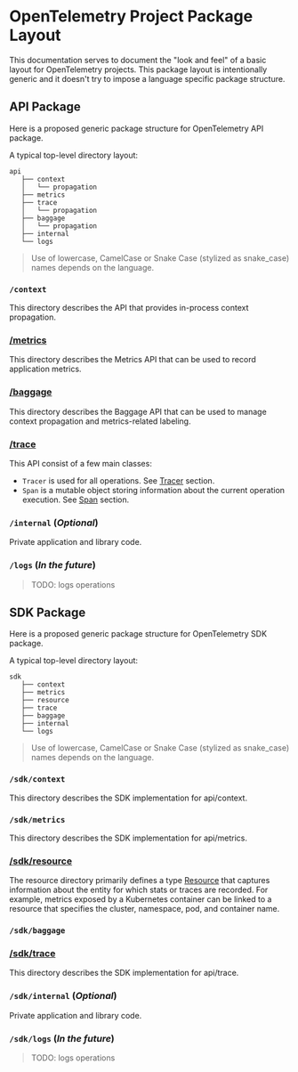 # OpenTelemetry Project Package Layout

This documentation serves to document the "look and feel" of a basic layout for OpenTelemetry
projects. This package layout is intentionally generic and it doesn't try to impose a language
specific package structure.

## API Package

Here is a proposed generic package structure for OpenTelemetry API package.

A typical top-level directory layout:

```
api
   ├── context
   │   └── propagation
   ├── metrics
   ├── trace
   │   └── propagation
   ├── baggage
   │   └── propagation
   ├── internal
   └── logs
```

> Use of lowercase, CamelCase or Snake Case (stylized as snake_case) names depends on the language.

### `/context`

This directory describes the API that provides in-process context propagation.

### [/metrics](./metrics/api.md)

This directory describes the Metrics API that can be used to record application metrics.

### [/baggage](baggage/api.md)

This directory describes the Baggage API that can be used to manage context propagation
and metrics-related labeling.

### [/trace](trace/api.md)

This API consist of a few main classes:

- `Tracer` is used for all operations. See [Tracer](trace/api.md#tracer) section.
- `Span` is a mutable object storing information about the current operation
   execution. See [Span](trace/api.md#span) section.

### `/internal` (_Optional_)

Private application and library code.

### `/logs` (_In the future_)

> TODO: logs operations

## SDK Package

Here is a proposed generic package structure for OpenTelemetry SDK package.

A typical top-level directory layout:

```
sdk
   ├── context
   ├── metrics
   ├── resource
   ├── trace
   ├── baggage
   ├── internal
   └── logs
```

> Use of lowercase, CamelCase or Snake Case (stylized as snake_case) names depends on the language.

### `/sdk/context`

This directory describes the SDK implementation for api/context.

### `/sdk/metrics`

This directory describes the SDK implementation for api/metrics.

### [/sdk/resource](resource/sdk.md)

The resource directory primarily defines a type [Resource](overview.md#resources) that captures
information about the entity for which stats or traces are recorded. For example, metrics exposed
by a Kubernetes container can be linked to a resource that specifies the cluster, namespace, pod,
and container name.

### `/sdk/baggage`

### [/sdk/trace](trace/sdk.md)

This directory describes the SDK implementation for api/trace.

### `/sdk/internal` (_Optional_)

Private application and library code.

### `/sdk/logs` (_In the future_)

> TODO: logs operations
